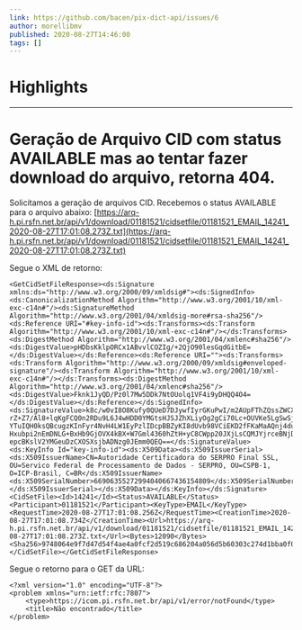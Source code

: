 ```yaml
---
link: https://github.com/bacen/pix-dict-api/issues/6
author: morellibmv
published: 2020-08-27T14:46:00
tags: []
---
```

# Highlights


---
# Geração de Arquivo CID com status AVAILABLE mas ao tentar fazer download do arquivo, retorna 404.
Solicitamos a geração de arquivos CID. Recebemos o status AVAILABLE para o arquivo abaixo: [https://arq-h.pi.rsfn.net.br/api/v1/download/01181521/cidsetfile/01181521_EMAIL_14241_2020-08-27T17:01:08.273Z.txt](https://arq-h.pi.rsfn.net.br/api/v1/download/01181521/cidsetfile/01181521_EMAIL_14241_2020-08-27T17:01:08.273Z.txt)

Segue o XML de retorno:

```
<GetCidSetFileResponse><ds:Signature xmlns:ds="http://www.w3.org/2000/09/xmldsig#"><ds:SignedInfo><ds:CanonicalizationMethod Algorithm="http://www.w3.org/2001/10/xml-exc-c14n#"/><ds:SignatureMethod Algorithm="http://www.w3.org/2001/04/xmldsig-more#rsa-sha256"/><ds:Reference URI="#key-info-id"><ds:Transforms><ds:Transform Algorithm="http://www.w3.org/2001/10/xml-exc-c14n#"/></ds:Transforms><ds:DigestMethod Algorithm="http://www.w3.org/2001/04/xmlenc#sha256"/><ds:DigestValue>pHDbsKklpORCx1ABvvlCOZIg/+2QjO90lesGqdGitbE=</ds:DigestValue></ds:Reference><ds:Reference URI=""><ds:Transforms><ds:Transform Algorithm="http://www.w3.org/2000/09/xmldsig#enveloped-signature"/><ds:Transform Algorithm="http://www.w3.org/2001/10/xml-exc-c14n#"/></ds:Transforms><ds:DigestMethod Algorithm="http://www.w3.org/2001/04/xmlenc#sha256"/><ds:DigestValue>Fknk1JyQD/Pz0l7Mw5DDk7NtOUolq1VF4i9yDHQQ4O4=</ds:DigestValue></ds:Reference></ds:SignedInfo><ds:SignatureValue>k8c/w0vI8O8Kufy0QUeD7DJywfIyrGKuPwI/m2AUpFThZQssZWCX0scZazqC92zrXiBwSJOS6zEl
rZ+Z7/Al8+lqKgFCQ0n2RDu9L6J4wHDD0YMGtsHJSJZhXLiyOg2gCi70Lc+OUVKe5LgSwSjqIdgf
YTuIQH0ksQBcugzKInFyr4NvH4LW1EyPzlIDcpBBZyKI8dUvb98VCiEKD2fFKaMaAQnj4dukylBS
Hxubpi2nEmDNLG+BxHb9GjOVX4kBX+W7Gml4360hZtH+yC8CWpp20JXjLsCQMJYjrceBNjDAIbla
epcBKslV2YMGeuDzCXOSXsjbADNzg0JEmm0QEQ==</ds:SignatureValue><ds:KeyInfo Id="key-info-id"><ds:X509Data><ds:X509IssuerSerial><ds:X509IssuerName>CN=Autoridade Certificadora do SERPRO Final SSL, OU=Servico Federal de Processamento de Dados - SERPRO, OU=CSPB-1, O=ICP-Brasil, C=BR</ds:X509IssuerName><ds:X509SerialNumber>66906355272994040667436154809</ds:X509SerialNumber></ds:X509IssuerSerial></ds:X509Data></ds:KeyInfo></ds:Signature><CidSetFile><Id>14241</Id><Status>AVAILABLE</Status><Participant>01181521</Participant><KeyType>EMAIL</KeyType><RequestTime>2020-08-27T17:01:08.256Z</RequestTime><CreationTime>2020-08-27T17:01:08.734Z</CreationTime><Url>https://arq-h.pi.rsfn.net.br/api/v1/download/01181521/cidsetfile/01181521_EMAIL_14241_2020-08-27T17:01:08.273Z.txt</Url><Bytes>12090</Bytes><Sha256>9748064e9f7d47d54f4ae4a0fcf2d519c686204a056d5b60303c274d1bba0f06</Sha256></CidSetFile></GetCidSetFileResponse>
```

Segue o retorno para o GET da URL:

```
<?xml version="1.0" encoding="UTF-8"?>
<problem xmlns="urn:ietf:rfc:7807">
    <type>https://icom.pi.rsfn.net.br/api/v1/error/notFound</type>
    <title>Não encontrado</title>
</problem>
```